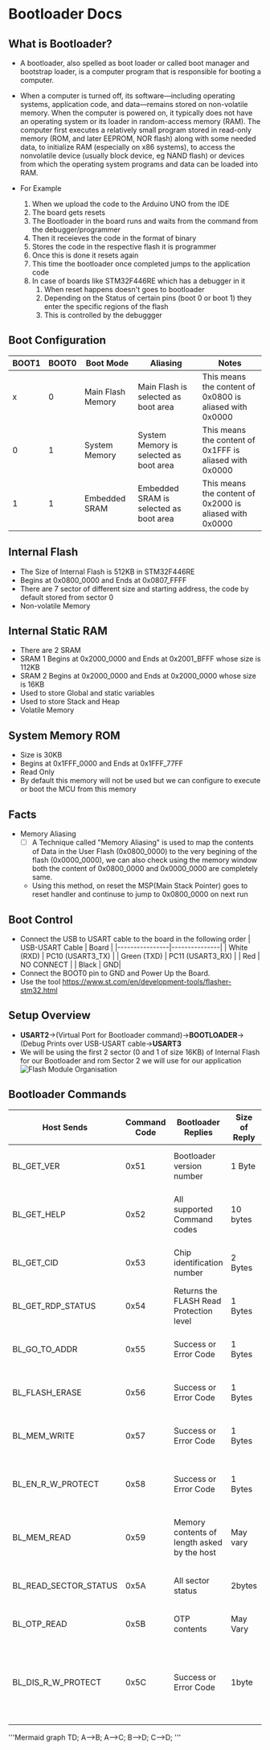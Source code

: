 # Bootloader Docs

## What is Bootloader?
- A bootloader, also spelled as boot loader or called boot manager and bootstrap loader, is a computer program that is responsible for booting a computer.

- When a computer is turned off, its software‍—‌including operating systems, application code, and data‍—‌remains stored on non-volatile memory. When the computer is powered on, it typically does not have an operating system or its loader in random-access memory (RAM). The computer first executes a relatively small program stored in read-only memory (ROM, and later EEPROM, NOR flash) along with some needed data, to initialize RAM (especially on x86 systems), to access the nonvolatile device (usually block device, eg NAND flash) or devices from which the operating system programs and data can be loaded into RAM.

- For Example 
  1. When we upload the code to the Arduino UNO from the IDE
  1. The board gets resets
  1. The Bootloader in the board runs and waits from the command from the debugger/programmer
  1. Then it receieves the code in the format of binary
  1. Stores the code in the respective flash it is programmer
  1. Once this is done it resets again
  1. This time the bootloader once completed jumps to the application code
  1. In case of boards like STM32F446RE which has a debugger in it
      1. When reset happens doesn't goes to bootloader
      1. Depending on the Status of certain pins (boot 0 or boot 1) they enter the specific regions of the flash
      1. This is controlled by the debuggger

## Boot Configuration

| BOOT1           | BOOT0 | Boot Mode   | Aliasing | Notes | 
|----------------|---------------|---------------|----------------|-----------|
| x           | 0 | Main Flash Memory   | Main Flash is selected as boot area | This means the content of 0x0800 is aliased with 0x0000 |
| 0           | 1 | System Memory   | System Memory is selected as boot area | This means the content of 0x1FFF is aliased with 0x0000 |
| 1           | 1 | Embedded SRAM   | Embedded SRAM is selected as boot area | This means the content of 0x2000 is aliased with 0x0000 |

## Internal Flash
- The Size of Internal Flash is 512KB in STM32F446RE
- Begins at 0x0800_0000 and Ends at 0x0807_FFFF
- There are 7 sector of different size and starting address, the code by default stored from sector 0
- Non-volatile Memory

## Internal Static RAM
- There are 2 SRAM
- SRAM 1  Begins at 0x2000_0000 and Ends at 0x2001_BFFF whose size is 112KB
- SRAM 2  Begins at 0x2000_0000 and Ends at 0x2000_0000 whose size is 16KB
- Used to store Global and static variables
- Used to store Stack and Heap
- Volatile Memory

## System Memory ROM
- Size is 30KB
- Begins at 0x1FFF_0000 and Ends at 0x1FFF_77FF
- Read Only
- By default this memory will not be used but we can configure to execute or boot the MCU from this memory 

## Facts
- Memory Aliasing
  - [ ] A Technique called "Memory Aliasing" is used to map the contents of Data in the User Flash (0x0800_0000) to the very 
  begining of the flash (0x0000_0000), we can also check using the memory window both the content of 0x0800_0000 and 0x0000_0000
  are completely same.
  - Using this method, on reset the MSP(Main Stack Pointer) goes to reset handler and continuse to jump to 0x0800_0000 on next run

## Boot Control
- Connect the USB to USART cable to the board in the following order
  | USB-USART Cable           | Board | 
  |----------------|---------------|
  | White (RXD)           | PC10 (USART3_TX) |
  | Green (TXD)           | PC11 (USART3_RX) |
  | Red           | NO CONNECT |
  | Black           | GND|
- Connect the BOOT0 pin to GND and Power Up the Board.
- Use the tool https://www.st.com/en/development-tools/flasher-stm32.html

## Setup Overview
- **USART2**->(Virtual Port for Bootloader command)->**BOOTLOADER**->(Debug Prints over USB-USART cable->**USART3**
- We will be using the first 2 sector (0 and 1 of size 16KB) of Internal Flash for our Bootloader and 
rom Sector 2 we will use for our application
![Flash Module Organisation](https://github.com/balaji303/STM32F446RE/blob/main/docs/Table4_RM.jpg)

## Bootloader Commands

| Host Sends | Command Code | Bootloader Replies   | Size of Reply | Notes | 
|----------------|---------------|---------------|----------------|-----------|
| BL_GET_VER           | 0x51 | Bootloader version number  | 1 Byte | This command is used to read the bootloader version from the MCU |
| BL_GET_HELP           | 0x52 | All supported Command codes   | 10 bytes | This command is used to know what are the commands supported by the bootloader |
| BL_GET_CID           | 0x53 | Chip identification number | 2 Bytes | This command is used to read the MCU chip identification number |
| BL_GET_RDP_STATUS    | 0x54 | Returns the FLASH Read Protection level | 1 Bytes | This command is used to read the Flash read protection level |
| BL_GO_TO_ADDR    | 0x55 | Success or Error Code | 1 Bytes | This command is used to jump bootloader to specified address |
| BL_FLASH_ERASE    | 0x56 | Success or Error Code | 1 Bytes | This command is used to mass erase or sector erase of the user flash |
| BL_MEM_WRITE    | 0x57 | Success or Error Code | 1 Bytes | This command is used to write data in to different memories of the MCU |
| BL_EN_R_W_PROTECT  | 0x58 | Success or Error Code | 1 Bytes | This command is used to enable read/write protect on different sectors of the user flash |
| BL_MEM_READ | 0x59 | Memory contents of length asked by the host | May vary | This command is used to read data from different memories of the microcontroller.TODO | 
| BL_READ_SECTOR_STATUS | 0x5A | All sector status | 2bytes | This command is used to read all the sector protection status |
| BL_OTP_READ | 0x5B | OTP contents | May Vary | This command is used to read the OTP contents. TODO |
| BL_DIS_R_W_PROTECT | 0x5C | Success or Error Code | 1byte | This command is used to disable read/write protection on different sectors of the user flash . This command takes the protection status to default state |


'''Mermaid
graph TD;
  A-->B;
  A-->C;
  B-->D;
  C-->D;
'''